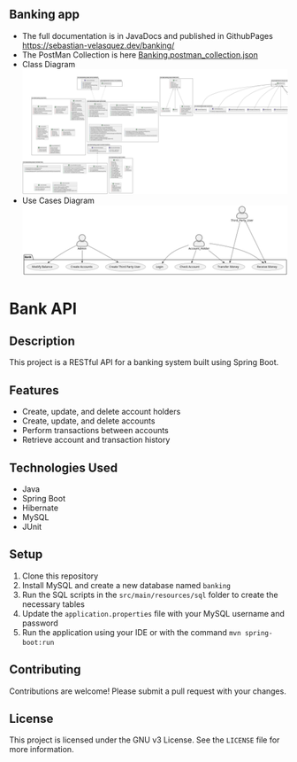 ## Banking app

- The full documentation is in JavaDocs and published in GithubPages https://sebastian-velasquez.dev/banking/
- The PostMan Collection is here [Banking.postman_collection.json](Banking.postman_collection.json)
- Class Diagram ![class_diagram.png](diagrams%2Fclass_diagram.png)
- Use Cases Diagram ![use_case_diagram.png](diagrams%2Fuse_case_diagram.png)

# Bank API

## Description

This project is a RESTful API for a banking system built using Spring Boot.

## Features

- Create, update, and delete account holders
- Create, update, and delete accounts
- Perform transactions between accounts
- Retrieve account and transaction history

## Technologies Used

- Java
- Spring Boot
- Hibernate
- MySQL
- JUnit

## Setup

1. Clone this repository
2. Install MySQL and create a new database named `banking`
3. Run the SQL scripts in the `src/main/resources/sql` folder to create the necessary tables
4. Update the `application.properties` file with your MySQL username and password
5. Run the application using your IDE or with the command `mvn spring-boot:run`


## Contributing

Contributions are welcome! Please submit a pull request with your changes.

## License

This project is licensed under the GNU v3 License. See the `LICENSE` file for more information.
